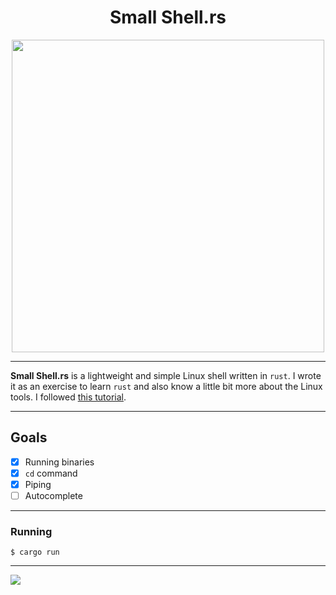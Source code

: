 <h1 align="center">Small Shell.rs</h1>
<p align="center"><img width="500" src="https://user-images.githubusercontent.com/12754297/128579925-4309bb04-141d-451e-aeb0-4bfadd65f117.png"/></p>

---
**Small Shell.rs** is a lightweight and simple Linux shell written in `rust`.
I wrote it as an exercise to learn `rust` and also know a little bit more about the Linux tools. I followed [this tutorial](https://www.joshmcguigan.com/blog/build-your-own-shell-rust/).

---
## Goals
- [X] Running binaries
- [X] `cd` command
- [X] Piping
- [ ] Autocomplete
---
### Running
```
$ cargo run
```
---
<img src="https://www.rust-lang.org/static/images/rust-logo-blk.svg"/>
